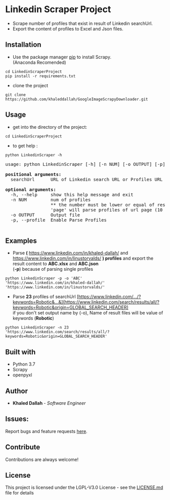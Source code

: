 # Linkedin Scraper Project    

* Scrape number of profiles that exist in result of Linkedin searchUrl.    
* Export the content of profiles to Excel and Json files.    
    
    
## Installation

* Use the package manager [pip](https://pip.pypa.io/en/stable/) to install Scrapy.  
(Anaconda Recomended)
```    
cd LinkedinScraperProject     
pip install -r requirements.txt    
```
* clone the project
```
git clone https://github.com/khaleddallah/GoogleImageScrapyDownloader.git
```



## Usage
* get into the directory of the project:
```
cd LinkedinScraperProject   
```   
* to get help :
```
python LinkedinScraper -h
```
<pre>
usage: python LinkedinScraper [-h] [-n NUM] [-o OUTPUT] [-p] (searchUrl or profilesUrl)

<b>positional arguments:</b>
  searchUrl      URL of Linkedin search URL or Profiles URL

<b>optional arguments:</b>
  -h, --help     show this help message and exit
  -n NUM         num of profiles
                 ** the number must be lower or equal of result number
                 'page' will parse profiles of url page (10 profiles) (Default)
  -o OUTPUT      Output file
  -p, --profile  Enable Parse Profiles

</pre>

## Examples

* Parse <b>(</b> https://www.linkedin.com/in/khaled-dallah/ and https://www.linkedin.com/in/linustorvalds/ <b>) profiles</b> and export the result content to <b>ABC.xlsx</b> and <b>ABC.json</b>
<br>(<b>-p</b>) because of parsing single profiles
```
python LinkedinScraper -p -o 'ABC' 'https://www.linkedin.com/in/khaled-dallah/' 'https://www.linkedin.com/in/linustorvalds/'
```


* Parse <b>23</b> profiles of searchUrl [https://www.linkedin.com/.../?keywords=Robotic&...&](https://www.linkedin.com/search/results/all/?keywords=Robotic&origin=GLOBAL_SEARCH_HEADER)
<br>if you don't set output name by (-o), Name of result files will be value of keywords (<b>Robotic</b>)
```
python LinkedinScraper -n 23 'https://www.linkedin.com/search/results/all/?keywords=Robotic&origin=GLOBAL_SEARCH_HEADER'
```
## Built with
* Python 3.7
* Scrapy
* openpyxl


## Author

* **Khaled Dallah** - *Software Engineer*


## Issues:   
Report bugs and feature requests
[here](https://github.com/khaleddallah/LinkedinScraperProject/issues).    

## Contribute   
Contributions are always welcome! 

## License

This project is licensed under the LGPL-V3.0 License - see the [LICENSE.md](https://github.com/khaleddallah/LinkedinScraperProject/blob/master/LICENSE) file for details
